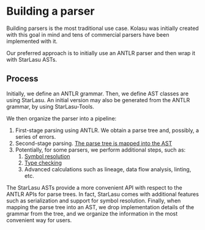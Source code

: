 # Building a parser

Building parsers is the most traditional use case. Kolasu was initially created with this goal in mind and tens of commercial parsers have been 
implemented with it.

Our preferred approach is to initially use an ANTLR parser and then wrap it with StarLasu ASTs.

## Process

Initially, we define an ANTLR grammar. Then, we define AST classes are using StarLasu. 
An initial version may also be generated from the ANTLR grammar, by using StarLasu-Tools.

We then organize the parser into a pipeline:

1. First-stage parsing using ANTLR. We obtain a parse tree and, possibly, a series of errors.
2. Second-stage parsing. [The parse tree is mapped into the AST](../parsetree_to_ast.md)
3. Potentially, for some parsers, we perform additional steps, such as:
   1. [Symbol resolution](../symbol_resolution.md)
   2. [Type checking](../typesystem.md)
   3. Advanced calculations such as lineage, data flow analysis, linting, etc.

The StarLasu ASTs provide a more convenient API with respect to the ANTLR APIs for parse trees. In fact, StarLasu comes 
with additional features such as serialization and support for symbol resolution. Finally, when mapping the parse tree
into an AST, we drop implementation details of the grammar from the tree, and we organize the information in the most 
convenient way for users.

